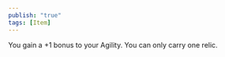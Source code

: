 ```yaml
---
publish: "true"
tags: [Item]
---
```

You gain a +1 bonus to your Agility. You can only carry one relic.
